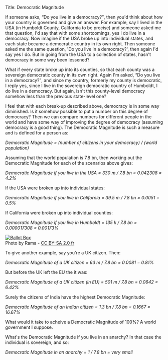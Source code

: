 Title: Democratic Magnitude

If someone asks, <q>Do you live in a democracy?</q>, then you'd think about how
your country is governed and give an answer. For example, say I lived in the
USA (in Humboldt County, California to be precise) and someone asked me that
question, I'd say that with some shortcomings, yes I do live in a democracy.
Now imagine if the USA broke up into individual states, and each state became a
democratic country in its own right. Then someone asked me the same question,
'Do you live in a democracy?', then again I'd say yes I do. But in going from
the USA to a collection of states, hasn't democracy in some way been lessened?

What if every state broke up into its counties, so that each county was a
sovereign democratic county in its own right. Again I'm asked, <q>Do you live in
a democracy?</q>, and since my country, formerly my county is democratic, I
reply yes, since I live in the sovereign democratic country of Humboldt, I do
live in a democracy. But again, isn't this county-level democracy somehow less
than the previous state-level one?

I feel that with each break-up described above, democracy is in some way
diminished. Is it somehow possible to put a number on this degree of
democracy? Then we can compare numbers for different people in the world and
have some way of improving the degree of democracy (assuming democracy is a
good thing). The Democratic Magnitude is such a measure and is defined for
a person as:

<i>
  Democratic Magnitude = (number of citizens in your democracy) /
  (world population)
</i>

Assuming that the world population is 7.8 bn, then working out the Democratic Magnitude for each of the scenarios above gives:

<i>
  Democratic Magnitude if you live in the USA = 330 m / 7.8 bn = 0.042308 = 4.2%
</i>

If the USA were broken up into individual states:

<i>
  Democratic Magnitude if you live in California = 39.5 m / 7.8 bn = 0.0051 =
  0.5%
</i>

If California were broken up into individual counties:

<i>
  Democratic Magnitude if you live in Humboldt = 135 k / 7.8 bn =
  0.000017308 = 0.00173%
</i>

[![Ballot Box](
https://upload.wikimedia.org/wikipedia/commons/thumb/f/fc/Election_MG_3455.JPG/1200px-Election_MG_3455.JPG)](https://commons.wikimedia.org/wiki/File:Election_MG_3455.JPG#/media/File:Election_MG_3455.JPG)  
Photo by Rama -
[CC BY-SA 2.0 fr](https://creativecommons.org/licenses/by-sa/2.0/fr/deed.en)

To give another example, say you're a UK citizen. Then:

<i>Democratic Magnitude of a UK citizen = 63 m / 7.8 bn = 0.0081 = 0.81%</i>

But before the UK left the EU the it was:

<i>
  Democratic Magnitude of a UK citizen (in EU) = 501 m / 7.8 bn = 0.0642 = 6.42%
</i>

Surely the citizens of India have the highest Democratic Magnitude:

<i>
  Democratic Magnitude of an Indian citizen = 1.3 bn / 7.8 bn = 0.1667 = 16.67%
</i>

What would it take to acheive a Democratic Magnitude of 100%? A world
government I suppose.

What's the Democratic Magnitude if you live in an anarchy? In that case the
individual is sovereign, and so:

<i>
  Democratic Magnitude in an anarchy = 1 / 7.8 bn = very small
</i>
